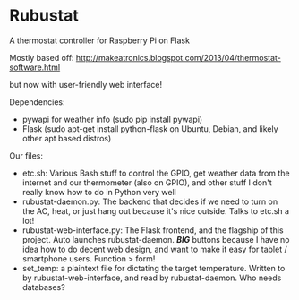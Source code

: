 Rubustat
========

A thermostat controller for Raspberry Pi on Flask

Mostly based off: 
http://makeatronics.blogspot.com/2013/04/thermostat-software.html

but now with user-friendly web interface!

Dependencies:
* pywapi for weather info (sudo pip install pywapi)
* Flask (sudo apt-get install python-flask on Ubuntu, Debian, and likely other apt based distros)

Our files:

* etc.sh: Various Bash stuff to control the GPIO, get weather data from the internet and our thermometer (also on GPIO), and other stuff I don't really know how to do in Python very well
* rubustat-daemon.py: The backend that decides if we need to turn on the AC, heat, or just hang out because it's nice outside. Talks to etc.sh a lot!
* rubustat-web-interface.py: The Flask frontend, and the flagship of this project. Auto launches rubustat-daemon. ***BIG*** buttons because I have no idea how to do decent web design, and want to make it easy for tablet / smartphone users. Function > form! 
* set_temp: a plaintext file for dictating the target temperature. Written to by rubustat-web-interface, and read by rubustat-daemon. Who needs databases?